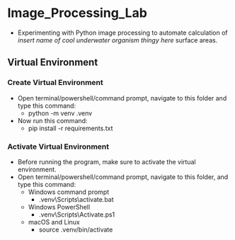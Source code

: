 # Image_Processing_Lab
- Experimenting with Python image processing to automate calculation of *insert name of cool underwater organism thingy here* surface areas.

## Virtual Environment
### Create Virtual Environment
- Open terminal/powershell/command prompt, navigate to this folder and type this command:
    - python -m venv .venv
- Now run this command:
    - pip install -r requirements.txt
### Activate Virtual Environment
- Before running the program, make sure to activate the virtual environment.
- Open terminal/powershell/command prompt, navigate to this folder, and type this command:
    - Windows command prompt
        - .venv\Scripts\activate.bat
    - Windows PowerShell
        - .venv\Scripts\Activate.ps1
    - macOS and Linux
        - source .venv/bin/activate